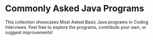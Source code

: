# Commonly Asked Java Programs
This collection showcases Most Asked Basic Java programs in Coding Interviews. 
Feel free to explore the programs, contribute your own, or suggest improvements!
